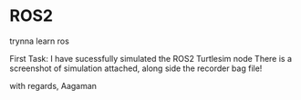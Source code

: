 # ROS2
trynna learn ros

First Task:
I have sucessfully simulated the ROS2 Turtlesim node
There is a screenshot of simulation attached, along side the recorder bag file!

with regards,
Aagaman 
